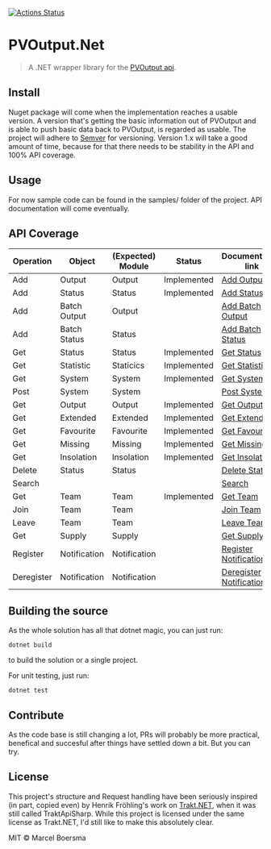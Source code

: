 [![Actions Status](https://github.com/pyrocumulus/pvoutput.net/workflows/dotnetcore/badge.svg)](https://github.com/pyrocumulus/pvoutput.net/actions)


# PVOutput.Net

> A .NET wrapper library for the [PVOutput api](https://pvoutput.org/help.html#api-spec).

## Install

Nuget package will come when the implementation reaches a usable version. A version that's getting the basic information out of PVOutput and is able to push basic data back to PVOutput, is regarded as usable.
The project will adhere to [Semver](https://semver.org/) for versioning. Version 1.x will take a good amount of time, because for that there needs to be stability in the API and 100% API coverage.

## Usage

For now sample code can be found in the samples/ folder of the project. API documentation will come eventually.

## API Coverage

| Operation  | Object       | (Expected) Module | Status      | Documentation link      |
|------------|--------------|-------------------|-------------|-------------------------|
| Add        | Output       | Output            | Implemented | [Add Output](https://pvoutput.org/help.html#api-addoutput) |
| Add        | Status       | Status            | Implemented | [Add Status](https://pvoutput.org/help.html#api-addstatus) |
| Add        | Batch Output | Output            |             | [Add Batch Output](https://pvoutput.org/help.html#api-addbatchoutput) |
| Add        | Batch Status | Status            |             | [Add Batch Status](https://pvoutput.org/help.html#api-addbatchstatus) |
| Get        | Status       | Status            | Implemented | [Get Status](https://pvoutput.org/help.html#api-getstatus) |
| Get        | Statistic    | Staticics         | Implemented | [Get Statistic](https://pvoutput.org/help.html#api-getstatistic) |
| Get        | System       | System            | Implemented | [Get System](https://pvoutput.org/help.html#api-getsystem) |
| Post       | System       | System            |             | [Post System](https://pvoutput.org/help.html#api-postsystem) |
| Get        | Output       | Output            | Implemented | [Get Output](https://pvoutput.org/help.html#api-getoutput) |
| Get        | Extended     | Extended          | Implemented | [Get Extended](https://pvoutput.org/help.html#api-getextended) |
| Get        | Favourite    | Favourite         | Implemented | [Get Favourite](https://pvoutput.org/help.html#api-getfavourite) |
| Get        | Missing      | Missing           | Implemented | [Get Missing](https://pvoutput.org/help.html#api-getmissing) |
| Get        | Insolation   | Insolation        | Implemented | [Get Insolation](https://pvoutput.org/help.html#api-getinsolation) |
| Delete     | Status       | Status            |             | [Delete Status](https://pvoutput.org/help.html#api-deletestatus) |
| Search     |              |                   |             | [Search](https://pvoutput.org/help.html#api-search) |
| Get        | Team         | Team              | Implemented | [Get Team](https://pvoutput.org/help.html#api-getteam) |
| Join       | Team         | Team              |             | [Join Team](https://pvoutput.org/help.html#api-jointeam) |
| Leave      | Team         | Team              |             | [Leave Team](https://pvoutput.org/help.html#api-leaveteam) |
| Get        | Supply       | Supply            |             | [Get Supply](https://pvoutput.org/help.html#api-getsupply) |
| Register   | Notification | Notification      |             | [Register Notification](https://pvoutput.org/help.html#api-registernotification) |
| Deregister | Notification | Notification      |             | [Deregister Notification](https://pvoutput.org/help.html#api-deregisternotification) |

## Building the source

As the whole solution has all that dotnet magic, you can just run:

```posh
dotnet build
```

to build the solution or a single project. 

For unit testing, just run:

```posh
dotnet test
```

## Contribute

As the code base is still changing a lot, PRs will probably be more practical, benefical and succesful after things have settled down a bit. But you can try.

## License

This project's structure and Request handling have been seriously inspired (in part, copied even) by Henrik Fröhling's work on [Trakt.NET](https://github.com/henrikfroehling/Trakt.NET), when it was still called TraktApiSharp. While this project is licensed under the same license as Trakt.NET, I'd still like to make this absolutely clear.

MIT © Marcel Boersma
